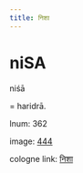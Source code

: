```yaml
---
title: निशा
---
```


# niSA

niśā  <div n="P" />= haridrā.

lnum: 362

image: [444](https://www.sanskrit-lexicon.uni-koeln.de/scans/csl-apidev/servepdf.php?dict=snp&page=444)

cologne link: [निशा](https://sanskrit-lexicon.uni-koeln.de/scans/csl-apidev/getword.php?dict=snp&key=निशा)

